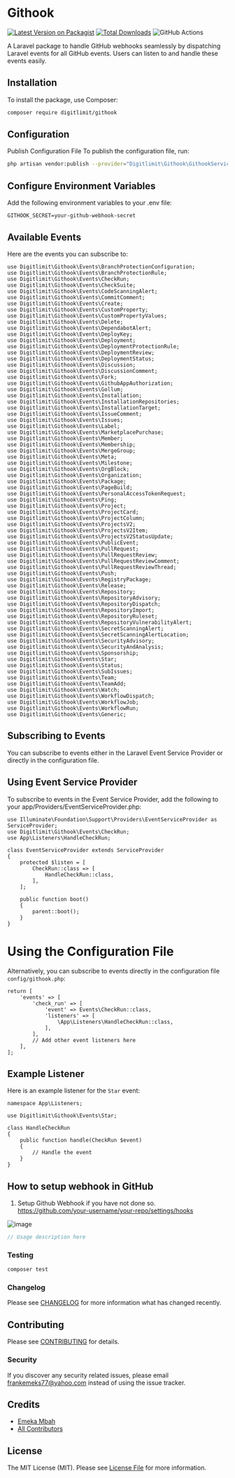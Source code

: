 # Githook

[![Latest Version on Packagist](https://img.shields.io/packagist/v/digitlimit/githook.svg?style=flat-square)](https://packagist.org/packages/digitlimit/githook)
[![Total Downloads](https://img.shields.io/packagist/dt/digitlimit/githook.svg?style=flat-square)](https://packagist.org/packages/digitlimit/githook)
![GitHub Actions](https://github.com/digitlimit/githook/actions/workflows/main.yml/badge.svg)

A Laravel package to handle GitHub webhooks seamlessly by dispatching Laravel events for all GitHub events. Users can listen to and handle these events easily.

## Installation

To install the package, use Composer:

```bash
composer require digitlimit/githook
```

## Configuration
Publish Configuration File
To publish the configuration file, run:

```bash
php artisan vendor:publish --provider="Digitlimit\Githook\GithookServiceProvider"
```

## Configure Environment Variables
Add the following environment variables to your .env file:

```
GITHOOK_SECRET=your-github-webhook-secret
```

## Available Events
Here are the events you can subscribe to:

```
use Digitlimit\Githook\Events\BranchProtectionConfiguration;
use Digitlimit\Githook\Events\BranchProtectionRule;
use Digitlimit\Githook\Events\CheckRun;
use Digitlimit\Githook\Events\CheckSuite;
use Digitlimit\Githook\Events\CodeScanningAlert;
use Digitlimit\Githook\Events\CommitComment;
use Digitlimit\Githook\Events\Create;
use Digitlimit\Githook\Events\CustomProperty;
use Digitlimit\Githook\Events\CustomPropertyValues;
use Digitlimit\Githook\Events\Delete;
use Digitlimit\Githook\Events\DependabotAlert;
use Digitlimit\Githook\Events\DeployKey;
use Digitlimit\Githook\Events\Deployment;
use Digitlimit\Githook\Events\DeploymentProtectionRule;
use Digitlimit\Githook\Events\DeploymentReview;
use Digitlimit\Githook\Events\DeploymentStatus;
use Digitlimit\Githook\Events\Discussion;
use Digitlimit\Githook\Events\DiscussionComment;
use Digitlimit\Githook\Events\Fork;
use Digitlimit\Githook\Events\GithubAppAuthorization;
use Digitlimit\Githook\Events\Gollum;
use Digitlimit\Githook\Events\Installation;
use Digitlimit\Githook\Events\InstallationRepositories;
use Digitlimit\Githook\Events\InstallationTarget;
use Digitlimit\Githook\Events\IssueComment;
use Digitlimit\Githook\Events\Issues;
use Digitlimit\Githook\Events\Label;
use Digitlimit\Githook\Events\MarketplacePurchase;
use Digitlimit\Githook\Events\Member;
use Digitlimit\Githook\Events\Membership;
use Digitlimit\Githook\Events\MergeGroup;
use Digitlimit\Githook\Events\Meta;
use Digitlimit\Githook\Events\Milestone;
use Digitlimit\Githook\Events\OrgBlock;
use Digitlimit\Githook\Events\Organization;
use Digitlimit\Githook\Events\Package;
use Digitlimit\Githook\Events\PageBuild;
use Digitlimit\Githook\Events\PersonalAccessTokenRequest;
use Digitlimit\Githook\Events\Ping;
use Digitlimit\Githook\Events\Project;
use Digitlimit\Githook\Events\ProjectCard;
use Digitlimit\Githook\Events\ProjectColumn;
use Digitlimit\Githook\Events\ProjectsV2;
use Digitlimit\Githook\Events\ProjectsV2Item;
use Digitlimit\Githook\Events\ProjectsV2StatusUpdate;
use Digitlimit\Githook\Events\PublicEvent;
use Digitlimit\Githook\Events\PullRequest;
use Digitlimit\Githook\Events\PullRequestReview;
use Digitlimit\Githook\Events\PullRequestReviewComment;
use Digitlimit\Githook\Events\PullRequestReviewThread;
use Digitlimit\Githook\Events\Push;
use Digitlimit\Githook\Events\RegistryPackage;
use Digitlimit\Githook\Events\Release;
use Digitlimit\Githook\Events\Repository;
use Digitlimit\Githook\Events\RepositoryAdvisory;
use Digitlimit\Githook\Events\RepositoryDispatch;
use Digitlimit\Githook\Events\RepositoryImport;
use Digitlimit\Githook\Events\RepositoryRuleset;
use Digitlimit\Githook\Events\RepositoryVulnerabilityAlert;
use Digitlimit\Githook\Events\SecretScanningAlert;
use Digitlimit\Githook\Events\SecretScanningAlertLocation;
use Digitlimit\Githook\Events\SecurityAdvisory;
use Digitlimit\Githook\Events\SecurityAndAnalysis;
use Digitlimit\Githook\Events\Sponsorship;
use Digitlimit\Githook\Events\Star;
use Digitlimit\Githook\Events\Status;
use Digitlimit\Githook\Events\SubIssues;
use Digitlimit\Githook\Events\Team;
use Digitlimit\Githook\Events\TeamAdd;
use Digitlimit\Githook\Events\Watch;
use Digitlimit\Githook\Events\WorkflowDispatch;
use Digitlimit\Githook\Events\WorkflowJob;
use Digitlimit\Githook\Events\WorkflowRun;
use Digitlimit\Githook\Events\Generic;
```

## Subscribing to Events
You can subscribe to events either in the Laravel Event Service Provider or directly in the configuration file.

## Using Event Service Provider
To subscribe to events in the Event Service Provider, add the following to your app/Providers/EventServiceProvider.php:

```
use Illuminate\Foundation\Support\Providers\EventServiceProvider as ServiceProvider;
use Digitlimit\Githook\Events\CheckRun;
use App\Listeners\HandleCheckRun;

class EventServiceProvider extends ServiceProvider
{
    protected $listen = [
        CheckRun::class => [
            HandleCheckRun::class,
        ],
    ];

    public function boot()
    {
        parent::boot();
    }
}
```

# Using the Configuration File
Alternatively, you can subscribe to events directly in the configuration file `config/githook.php`:
```
return [
    'events' => [
        'check_run' => [
            'event' => Events\CheckRun::class,
            'listeners' => [
                \App\Listeners\HandleCheckRun::class,
            ],
        ],
        // Add other event listeners here
    ],
];
```

## Example Listener
Here is an example listener for the `Star` event:
```
namespace App\Listeners;

use Digitlimit\Githook\Events\Star;

class HandleCheckRun
{
    public function handle(CheckRun $event)
    {
        // Handle the event
    }
}
```

## How to setup webhook in GitHub
1. Setup Github Webhook if you have not done so.
https://github.com/your-username/your-repo/settings/hooks

![image](https://user-images.githubusercontent.com/2041419/137665069-f330f1e5-3907-4e59-a6b3-79c95be40ba0.png)


```php
// Usage description here
```

### Testing

```bash
composer test
```

### Changelog

Please see [CHANGELOG](CHANGELOG.md) for more information what has changed recently.

## Contributing

Please see [CONTRIBUTING](CONTRIBUTING.md) for details.

### Security

If you discover any security related issues, please email frankemeks77@yahoo.com instead of using the issue tracker.

## Credits

-   [Emeka Mbah](https://github.com/digitlimit)
-   [All Contributors](../../contributors)

## License

The MIT License (MIT). Please see [License File](LICENSE.md) for more information.
